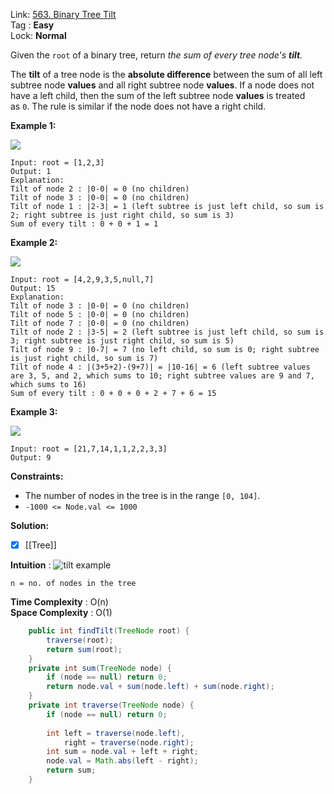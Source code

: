 Link: [563. Binary Tree Tilt](https://leetcode.com/problems/binary-tree-tilt/) <br>
Tag : **Easy**<br>
Lock: **Normal**

Given the `root` of a binary tree, return _the sum of every tree node's **tilt**._

The **tilt** of a tree node is the **absolute difference** between the sum of all left subtree node **values** and all right subtree node **values**. If a node does not have a left child, then the sum of the left subtree node **values** is treated as `0`. The rule is similar if the node does not have a right child.

**Example 1:**

![](https://assets.leetcode.com/uploads/2020/10/20/tilt1.jpg)
```
Input: root = [1,2,3]
Output: 1
Explanation: 
Tilt of node 2 : |0-0| = 0 (no children)
Tilt of node 3 : |0-0| = 0 (no children)
Tilt of node 1 : |2-3| = 1 (left subtree is just left child, so sum is 2; right subtree is just right child, so sum is 3)
Sum of every tilt : 0 + 0 + 1 = 1
```

**Example 2:**

![](https://assets.leetcode.com/uploads/2020/10/20/tilt2.jpg)
```
Input: root = [4,2,9,3,5,null,7]
Output: 15
Explanation: 
Tilt of node 3 : |0-0| = 0 (no children)
Tilt of node 5 : |0-0| = 0 (no children)
Tilt of node 7 : |0-0| = 0 (no children)
Tilt of node 2 : |3-5| = 2 (left subtree is just left child, so sum is 3; right subtree is just right child, so sum is 5)
Tilt of node 9 : |0-7| = 7 (no left child, so sum is 0; right subtree is just right child, so sum is 7)
Tilt of node 4 : |(3+5+2)-(9+7)| = |10-16| = 6 (left subtree values are 3, 5, and 2, which sums to 10; right subtree values are 9 and 7, which sums to 16)
Sum of every tilt : 0 + 0 + 0 + 2 + 7 + 6 = 15
```

**Example 3:**

![](https://assets.leetcode.com/uploads/2020/10/20/tilt3.jpg)
```
Input: root = [21,7,14,1,1,2,2,3,3]
Output: 9
```

**Constraints:**
-   The number of nodes in the tree is in the range `[0, 104]`.
-   `-1000 <= Node.val <= 1000`


**Solution:**
- [x] [[Tree]]

**Intuition** :
![tilt example](https://leetcode.com/problems/binary-tree-tilt/Figures/563/563_tilt_example.png)

```
n = no. of nodes in the tree
```
**Time Complexity** : O(n)<br>
**Space Complexity** : O(1)

```java
    public int findTilt(TreeNode root) {
        traverse(root);
        return sum(root);
    }
    private int sum(TreeNode node) {
        if (node == null) return 0;
        return node.val + sum(node.left) + sum(node.right);
    }
    private int traverse(TreeNode node) {
        if (node == null) return 0;
        
        int left = traverse(node.left),
            right = traverse(node.right);
        int sum = node.val + left + right;
        node.val = Math.abs(left - right);
        return sum;
    }
```

